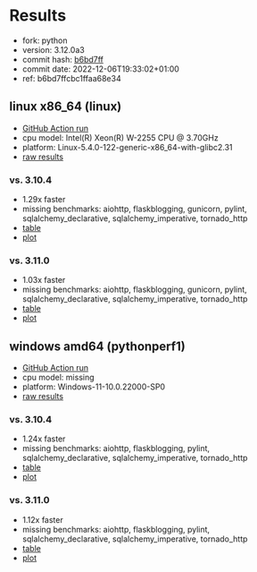 # Results

- fork: python
- version: 3.12.0a3
- commit hash: [b6bd7ff](https://github.com/python/cpython/commit/b6bd7ff)
- commit date: 2022-12-06T19:33:02+01:00
- ref: b6bd7ffcbc1ffaa68e34

## linux x86_64 (linux)

- [GitHub Action run](https://github.com/faster-cpython/benchmarking/actions/runs/4546446824)
- cpu model: Intel(R) Xeon(R) W-2255 CPU @ 3.70GHz
- platform: Linux-5.4.0-122-generic-x86_64-with-glibc2.31
- [raw results](bm-20221206-linux-x86_64-python-b6bd7ffcbc1ffaa68e34-3.12.0a3-b6bd7ff.json)

### vs. 3.10.4

- 1.29x faster
- missing benchmarks: aiohttp, flaskblogging, gunicorn, pylint, sqlalchemy_declarative, sqlalchemy_imperative, tornado_http
- [table](bm-20221206-linux-x86_64-python-b6bd7ffcbc1ffaa68e34-3.12.0a3-b6bd7ff-vs-3.10.4.md)
- [plot](bm-20221206-linux-x86_64-python-b6bd7ffcbc1ffaa68e34-3.12.0a3-b6bd7ff-vs-3.10.4.png)

### vs. 3.11.0

- 1.03x faster
- missing benchmarks: aiohttp, flaskblogging, gunicorn, pylint, sqlalchemy_declarative, sqlalchemy_imperative, tornado_http
- [table](bm-20221206-linux-x86_64-python-b6bd7ffcbc1ffaa68e34-3.12.0a3-b6bd7ff-vs-3.11.0.md)
- [plot](bm-20221206-linux-x86_64-python-b6bd7ffcbc1ffaa68e34-3.12.0a3-b6bd7ff-vs-3.11.0.png)

## windows amd64 (pythonperf1)

- [GitHub Action run](https://github.com/faster-cpython/benchmarking/actions/runs/4511434658)
- cpu model: missing
- platform: Windows-11-10.0.22000-SP0
- [raw results](bm-20221206-pythonperf1-amd64-python-b6bd7ffcbc1ffaa68e34-3.12.0a3-b6bd7ff.json)

### vs. 3.10.4

- 1.24x faster
- missing benchmarks: aiohttp, flaskblogging, pylint, sqlalchemy_declarative, sqlalchemy_imperative, tornado_http
- [table](bm-20221206-pythonperf1-amd64-python-b6bd7ffcbc1ffaa68e34-3.12.0a3-b6bd7ff-vs-3.10.4.md)
- [plot](bm-20221206-pythonperf1-amd64-python-b6bd7ffcbc1ffaa68e34-3.12.0a3-b6bd7ff-vs-3.10.4.png)

### vs. 3.11.0

- 1.12x faster
- missing benchmarks: aiohttp, flaskblogging, pylint, sqlalchemy_declarative, sqlalchemy_imperative, tornado_http
- [table](bm-20221206-pythonperf1-amd64-python-b6bd7ffcbc1ffaa68e34-3.12.0a3-b6bd7ff-vs-3.11.0.md)
- [plot](bm-20221206-pythonperf1-amd64-python-b6bd7ffcbc1ffaa68e34-3.12.0a3-b6bd7ff-vs-3.11.0.png)

